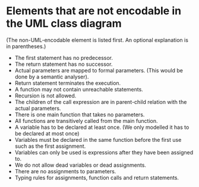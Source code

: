 # Elements that are not encodable in the UML class diagram

(The non-UML-encodable element is listed first. An optional explanation is in parentheses.)

- The first statement has no predecessor.
- The return statement has no successor.
- Actual parameters are mapped to formal parameters. (This would be done by a semantic analyser).
- Return statement terminates the execution.
- A function may not contain unreachable statements.
- Recursion is not allowed.
- The children of the call expression are in parent-child relation with the actual parameters.
- There is one main function that takes no parameters.
- All functions are transitively called from the main function.
- A variable has to be declared at least once. (We only modelled it has to be declared at most once)
- Variables must be declared in the same function before the first use such as the first assignment.
- Variables can only be used is expressions after they have been assigned to.
- We do not allow dead variables or dead assignments.
- There are no assignments to parameters.
- Typing rules for assignments, function calls and return statements.
